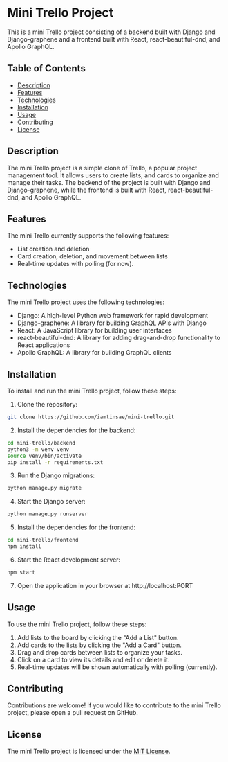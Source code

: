 # Mini Trello Project

This is a mini Trello project consisting of a backend built with Django and Django-graphene and a frontend built with React, react-beautiful-dnd, and Apollo GraphQL.

## Table of Contents

- [Description](#description)
- [Features](#features)
- [Technologies](#technologies)
- [Installation](#installation)
- [Usage](#usage)
- [Contributing](#contributing)
- [License](#license)

## Description

The mini Trello project is a simple clone of Trello, a popular project management tool. It allows users to create lists, and cards to organize and manage their tasks. The backend of the project is built with Django and Django-graphene, while the frontend is built with React, react-beautiful-dnd, and Apollo GraphQL.

## Features

The mini Trello currently supports the following features:

- List creation and deletion
- Card creation, deletion, and movement between lists
- Real-time updates with polling (for now).

## Technologies

The mini Trello project uses the following technologies:

- Django: A high-level Python web framework for rapid development
- Django-graphene: A library for building GraphQL APIs with Django
- React: A JavaScript library for building user interfaces
- react-beautiful-dnd: A library for adding drag-and-drop functionality to React applications
- Apollo GraphQL: A library for building GraphQL clients

## Installation

To install and run the mini Trello project, follow these steps:

1. Clone the repository:

```bash
git clone https://github.com/iamtinsae/mini-trello.git
```

2. Install the dependencies for the backend:

```bash
cd mini-trello/backend
python3 -m venv venv
source venv/bin/activate
pip install -r requirements.txt
```

3. Run the Django migrations:

```bash
python manage.py migrate
```

4. Start the Django server:

```bash
python manage.py runserver
```

5. Install the dependencies for the frontend:

```bash
cd mini-trello/frontend
npm install
```

6. Start the React development server:

```bash
npm start
```

7. Open the application in your browser at http://localhost:PORT

## Usage

To use the mini Trello project, follow these steps:

1. Add lists to the board by clicking the "Add a List" button.
2. Add cards to the lists by clicking the "Add a Card" button.
3. Drag and drop cards between lists to organize your tasks.
4. Click on a card to view its details and edit or delete it.
5. Real-time updates will be shown automatically with polling (currently).

## Contributing

Contributions are welcome! If you would like to contribute to the mini Trello project, please open a pull request on GitHub.

## License

The mini Trello project is licensed under the [MIT License](https://opensource.org/licenses/MIT).
